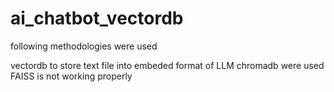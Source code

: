 # ai_chatbot_vectordb
following methodologies were used

vectordb to store text file into embeded format of LLM
chromadb were used
FAISS is not working properly
